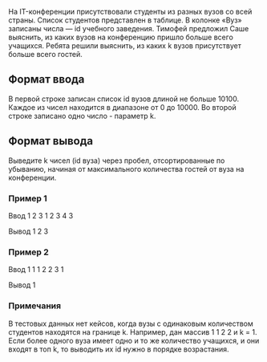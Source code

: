 На IT-конференции присутствовали студенты из разных вузов со всей страны. Список студентов представлен в таблице. В колонке «‎Вуз» записаны числа — id учебного заведения.
Тимофей предложил Саше выяснить, из каких вузов на конференцию пришло больше всего учащихся. Ребята решили выяснить, из каких k вузов присутствует больше всего гостей.

## Формат ввода

В первой строке записан список id вузов длиной не больше 10100. Каждое из чисел находится в диапазоне от 0 до 10000. Во второй строке записано одно число - параметр k.

## Формат вывода

Выведите k чисел (id вуза) через пробел, отсортированные по убыванию, начиная от максимального количества гостей от вуза на конференции.

### Пример 1

Ввод
1 2 3 1 2 3 4
3

Вывод
1 2 3

### Пример 2

Ввод
1 1 1 2 2 3
1

Вывод
1

### Примечания

В тестовых данных нет кейсов, когда вузы с одинаковым количеством студентов находятся на границе k. Например, дан массив 1 1 2 2 и k = 1. Если более одного вуза имеет одно и то же количество учащихся, и они входят в топ k, то выводить их id нужно в порядке возрастания.
